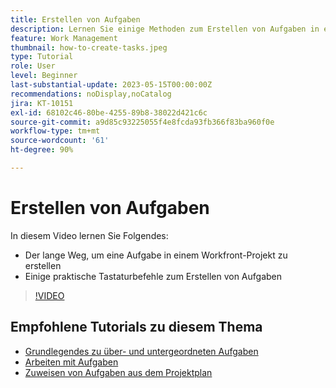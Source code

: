 ```yaml
---
title: Erstellen von Aufgaben
description: Lernen Sie einige Methoden zum Erstellen von Aufgaben in einem Projekt in Adobe Workfront kennen.
feature: Work Management
thumbnail: how-to-create-tasks.jpeg
type: Tutorial
role: User
level: Beginner
last-substantial-update: 2023-05-15T00:00:00Z
recommendations: noDisplay,noCatalog
jira: KT-10151
exl-id: 68102c46-80be-4255-89b8-38022d421c6c
source-git-commit: a9d85c93225055f4e8fcda93fb366f83ba960f0e
workflow-type: tm+mt
source-wordcount: '61'
ht-degree: 90%

---
```


# Erstellen von Aufgaben

In diesem Video lernen Sie Folgendes:

* Der lange Weg, um eine Aufgabe in einem Workfront-Projekt zu erstellen
* Einige praktische Tastaturbefehle zum Erstellen von Aufgaben

>[!VIDEO](https://video.tv.adobe.com/v/3419372/?quality=12&learn=on)

## Empfohlene Tutorials zu diesem Thema

* [Grundlegendes zu über- und untergeordneten Aufgaben](https://experienceleague.adobe.com/en/docs/workfront-learn/tutorials-workfront/manage-work/tasks/understand-parent-child-tasks)
* [Arbeiten mit Aufgaben](https://experienceleague.adobe.com/en/docs/workfront-learn/tutorials-workfront/manage-work/tasks/work-with-tasks)
* [Zuweisen von Aufgaben aus dem Projektplan](https://experienceleague.adobe.com/en/docs/workfront-learn/tutorials-workfront/manage-work/tasks/assign-tasks-from-the-project-plan)
